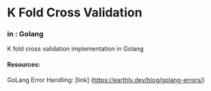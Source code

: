# K Fold Cross Validation
### in : Golang

K fold cross validation implementation in Golang

#### Resources:
GoLang Error Handling: [link] (https://earthly.dev/blog/golang-errors/)